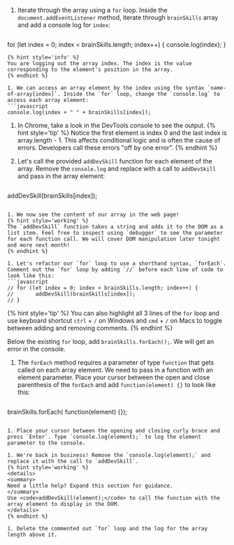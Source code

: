 1. Iterate through the array using a `for` loop. Inside the `document.addEventListener` method, iterate through `brainSkills` array and add a console log for `index`:
   ```javascript
for (let index = 0; index < brainSkills.length; index++) {
      console.log(index);
}
   ```
   {% hint style='info' %}
You are logging out the array index. The index is the value corresponding to the element's position in the array. 
   {% endhint %}  

1. We can access an array element by the index using the syntax `name-of-array[index]`. Inside the `for` loop, change the `console.log` to access each array element:
   ```javascript
console.log(index + " " + brainSkills[index]);
   ```

1. In Chrome, take a look in the DevTools console to see the output.
   {% hint style='tip' %}
Notice the first element is index 0 and the last index is array.length - 1. This affects conditional logic and is often the cause of errors. Developers call these errors "off by one error".
   {% endhint %}  

1. Let's call the provided `addDevSkill` function for each element of the array. Remove the `console.log` and replace with a call to `addDevSkill` and pass in the array element:
   ```javascript
addDevSkill(brainSkills[index]);
   ```

1. We now see the content of our array in the web page!
   {% hint style='working' %}
The `addDevSkill` function takes a string and adds it to the DOM as a list item. Feel free to inspect using `debugger` to see the parameter for each function call. We will cover DOM manipulation later tonight and more next month!
   {% endhint %}  

1. Let's refactor our `for` loop to use a shorthand syntax, `forEach`. Comment out the `for` loop by adding `//` before each line of code to look like this:
   ```javascript
// for (let index = 0; index < brainSkills.length; index++) {
//       addDevSkill(brainSkills[index]);
// }
   ```
   {% hint style='tip' %}
You can also highlight all 3 lines of the `for` loop and use keyboard shortcut `ctrl` + `/` on Windows and `cmd` + `/` on Macs to toggle between adding and removing comments.
   {% endhint %}  

   Below the existing `for` loop, add `brainSkills.forEach();`. We will get an error in the console.

1. The `forEach` method requires a parameter of type `function` that gets called on each array element. We need to pass in a function with an element parameter. Place your cursor between the open and close parenthesis of the `forEach` and add `function(element) {}` to look like this:
   ```javascript
brainSkills.forEach( function(element) {});
   ```

1. Place your cursor between the opening and closing curly brace and press `Enter`. Type `console.log(element);` to log the element parameter to the console.

1. We're back in business! Remove the `console.log(element);` and replace it with the call to `addDevSkill`.
   {% hint style='working' %}
<details>
<summary>
Need a little help? Expand this section for guidance. 
</summary> 
Use <code>addDevSkill(element);</code> to call the function with the array element to display in the DOM.
</details>
   {% endhint %}

1. Delete the commented out `for` loop and the log for the array length above it.
